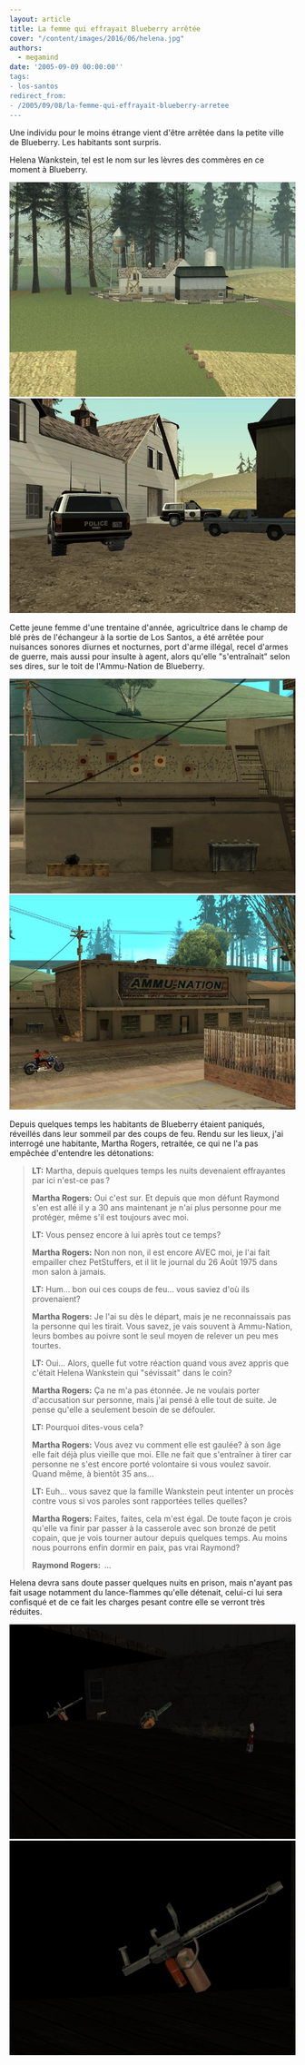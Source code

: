 ```yaml
---
layout: article
title: La femme qui effrayait Blueberry arrêtée
cover: "/content/images/2016/06/helena.jpg"
authors:
  - megamind
date: '2005-09-09 00:00:00''
tags:
- los-santos
redirect_from:
- /2005/09/08/la-femme-qui-effrayait-blueberry-arretee
---
```


Une individu pour le moins étrange vient d'être arrêtée dans la petite ville de Blueberry. Les habitants sont surpris.

Helena Wankstein, tel est le nom sur les lèvres des commères en ce moment à Blueberry.

![](/content/images/2005/01/helena1.jpg)
![](/content/images/2005/01/helena2.jpg)

Cette jeune femme d'une trentaine d'année, agricultrice dans le champ de blé près de l'échangeur à la sortie de Los Santos, a été arrêtée pour nuisances sonores diurnes et nocturnes, port d'arme illégal, recel d'armes de guerre, mais aussi pour insulte à agent, alors qu'elle "s'entraînait" selon ses dires, sur le toit de l'Ammu-Nation de Blueberry.

![](/content/images/2005/01/helena5.jpg)
![](/content/images/2005/01/helena6.jpg)

Depuis quelques temps les habitants de Blueberry étaient paniqués, réveillés dans leur sommeil par des coups de feu. Rendu sur les lieux, j'ai interrogé une habitante, Martha Rogers, retraitée, ce qui ne l'a pas empêchée d'entendre les détonations:

> **LT:** Martha, depuis quelques temps les nuits devenaient effrayantes par ici n'est-ce pas ?
> 
> **Martha Rogers:** Oui c'est sur. Et depuis que mon défunt Raymond s'en est allé il y a 30 ans maintenant je n'ai plus personne pour me protéger, même s'il est toujours avec moi.
> 
> **LT:** Vous pensez encore à lui après tout ce temps?
> 
> **Martha Rogers:** Non non non, il est encore AVEC moi, je l'ai fait empailler chez PetStuffers, et il lit le journal du 26 Août 1975 dans mon salon à jamais.
> 
> **LT:** Hum... bon oui ces coups de feu... vous saviez d'où ils provenaient?
> 
> **Martha Rogers:** Je l'ai su dès le départ, mais je ne reconnaissais pas la personne qui les tirait. Vous savez, je vais souvent à Ammu-Nation, leurs bombes au poivre sont le seul moyen de relever un peu mes tourtes.
> 
> **LT:** Oui… Alors, quelle fut votre réaction quand vous avez appris que c'était Helena Wankstein qui "sévissait" dans le coin?
> 
> **Martha Rogers:** Ça ne m'a pas étonnée. Je ne voulais porter d'accusation sur personne, mais j'ai pensé à elle tout de suite. Je pense qu'elle a seulement besoin de se défouler.
> 
> **LT:** Pourquoi dites-vous cela?
> 
> **Martha Rogers:** Vous avez vu comment elle est gaulée? à son âge elle fait déjà plus vieille que moi. Elle ne fait que s'entraîner à tirer car personne ne s'est encore porté volontaire si vous voulez savoir. Quand même, à bientôt 35 ans…
> 
> **LT:** Euh... vous savez que la famille Wankstein peut intenter un procès contre vous si vos paroles sont rapportées telles quelles?
> 
> **Martha Rogers:** Faites, faites, cela m'est égal. De toute façon je crois qu'elle va finir par passer à la casserole avec son bronzé de petit copain, que je vois tourner autour depuis quelques temps. Au moins nous pourrons enfin dormir en paix, pas vrai Raymond?
> 
> **Raymond Rogers:**  …

Helena devra sans doute passer quelques nuits en prison, mais n'ayant pas fait usage notamment du lance-flammes qu'elle détenait, celui-ci lui sera confisqué et de ce fait les charges pesant contre elle se verront très réduites.

![](/content/images/2005/01/helena3.jpg)
![](/content/images/2005/01/helena4.jpg)